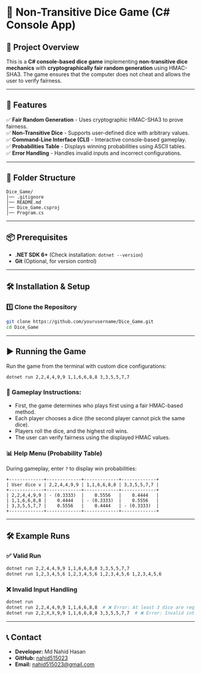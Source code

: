 # 🎲 Non-Transitive Dice Game (C# Console App)

## 📌 Project Overview
This is a **C# console-based dice game** implementing **non-transitive dice mechanics** with **cryptographically fair random generation** using HMAC-SHA3. The game ensures that the computer does not cheat and allows the user to verify fairness.

---

## 🚀 Features
✅ **Fair Random Generation** - Uses cryptographic HMAC-SHA3 to prove fairness.  
✅ **Non-Transitive Dice** - Supports user-defined dice with arbitrary values.  
✅ **Command-Line Interface (CLI)** - Interactive console-based gameplay.  
✅ **Probabilities Table** - Displays winning probabilities using ASCII tables.  
✅ **Error Handling** - Handles invalid inputs and incorrect configurations.  

---

## 📂 Folder Structure
```
Dice_Game/  
│── .gitignore  
│── README.md  
│── Dice_Game.csproj  
│── Program.cs  
```

---

## 📦 Prerequisites
- **.NET SDK 6+** (Check installation: `dotnet --version`)
- **Git** (Optional, for version control)

---

## 🛠 Installation & Setup

### **1️⃣ Clone the Repository**
```sh
git clone https://github.com/yourusername/Dice_Game.git
cd Dice_Game
```

---

## ▶️ Running the Game
Run the game from the terminal with custom dice configurations:
```sh
dotnet run 2,2,4,4,9,9 1,1,6,6,8,8 3,3,5,5,7,7
```

### 📌 Gameplay Instructions:
- First, the game determines who plays first using a fair HMAC-based method.
- Each player chooses a dice (the second player cannot pick the same dice).
- Players roll the dice, and the highest roll wins.
- The user can verify fairness using the displayed HMAC values.

### 📊 Help Menu (Probability Table)
During gameplay, enter `?` to display win probabilities:

```
+-------------+-------------+-------------+-------------+
| User dice v | 2,2,4,4,9,9 | 1,1,6,6,8,8 | 3,3,5,5,7,7 |
+-------------+-------------+-------------+-------------+
| 2,2,4,4,9,9 | - (0.3333)  |    0.5556   |    0.4444   |
| 1,1,6,6,8,8 |    0.4444   | - (0.3333)  |    0.5556   |
| 3,3,5,5,7,7 |    0.5556   |    0.4444   | - (0.3333)  |
+-------------+-------------+-------------+-------------+
```

---

## 🛠 Example Runs

### ✅ Valid Run
```sh
dotnet run 2,2,4,4,9,9 1,1,6,6,8,8 3,3,5,5,7,7
dotnet run 1,2,3,4,5,6 1,2,3,4,5,6 1,2,3,4,5,6 1,2,3,4,5,6
```

### ❌ Invalid Input Handling
```sh
dotnet run 
dotnet run 2,2,4,4,9,9 1,1,6,6,8,8  # ❌ Error: At least 3 dice are required.
dotnet run 2,2,X,X,9,9 1,1,6,6,8,8 3,3,5,5,7,7  # ❌ Error: Invalid integer in dice config.
```

---

## 📞 Contact
- **Developer:** Md Nahid Hasan  
- **GitHub:** [nahid515023](https://github.com/nahid515023)  
- **Email:** nahid515023@gmail.com  
